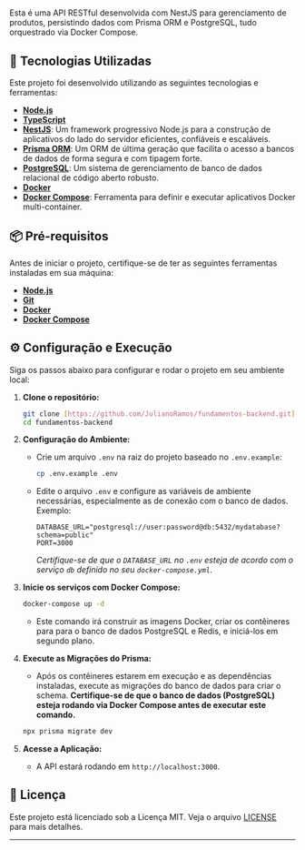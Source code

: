 # <Fundamentos Back-end>

Esta é uma API RESTful desenvolvida com NestJS para gerenciamento de produtos, persistindo dados com Prisma ORM e PostgreSQL, tudo orquestrado via Docker Compose.

## 🚀 Tecnologias Utilizadas

Este projeto foi desenvolvido utilizando as seguintes tecnologias e ferramentas:

* **[Node.js](https://nodejs.org/)**
* **[TypeScript](https://www.typescriptlang.org/)**
* **[NestJS](https://nestjs.com/)**: Um framework progressivo Node.js para a construção de aplicativos do lado do servidor eficientes, confiáveis e escaláveis.
* **[Prisma ORM](https://www.prisma.io/)**: Um ORM de última geração que facilita o acesso a bancos de dados de forma segura e com tipagem forte.
* **[PostgreSQL](https://www.postgresql.org/)**: Um sistema de gerenciamento de banco de dados relacional de código aberto robusto.
* **[Docker](https://www.docker.com/)**
* **[Docker Compose](https://docs.docker.com/compose/)**: Ferramenta para definir e executar aplicativos Docker multi-container.

## 📦 Pré-requisitos

Antes de iniciar o projeto, certifique-se de ter as seguintes ferramentas instaladas em sua máquina:

* **[Node.js](https://nodejs.org/)**
* **[Git](https://git-scm.com/)**
* **[Docker](https://www.docker.com/products/docker-desktop)**
* **[Docker Compose](https://docs.docker.com/compose/install/)**

## ⚙️ Configuração e Execução

Siga os passos abaixo para configurar e rodar o projeto em seu ambiente local:

1.  **Clone o repositório:**
    ```bash
    git clone [https://github.com/JulianoRamos/fundamentos-backend.git](https://github.com/JulianoRamos/fundamentos-backend.git)
    cd fundamentos-backend
    ```

2.  **Configuração do Ambiente:**
    * Crie um arquivo `.env` na raiz do projeto baseado no `.env.example`:
        ```bash
        cp .env.example .env
        ```
    * Edite o arquivo `.env` e configure as variáveis de ambiente necessárias, especialmente as de conexão com o banco de dados. Exemplo:
        ```env
        DATABASE_URL="postgresql://user:password@db:5432/mydatabase?schema=public"
        PORT=3000
        ```
        *Certifique-se de que o `DATABASE_URL` no `.env` esteja de acordo com o serviço `db` definido no seu `docker-compose.yml`.*

3.  **Inicie os serviços com Docker Compose:**
    ```bash
    docker-compose up -d
    ```
    * Este comando irá construir as imagens Docker, criar os contêineres para para o banco de dados PostgreSQL e Redis, e iniciá-los em segundo plano.

4.  **Execute as Migrações do Prisma:**
    * Após os contêineres estarem em execução e as dependências instaladas, execute as migrações do banco de dados para criar o schema. **Certifique-se de que o banco de dados (PostgreSQL) esteja rodando via Docker Compose antes de executar este comando.**
    ```bash
    npx prisma migrate dev
    ```

5.  **Acesse a Aplicação:**
    * A API estará rodando em `http://localhost:3000`.

## 📝 Licença

Este projeto está licenciado sob a Licença MIT. Veja o arquivo [LICENSE](LICENSE) para mais detalhes.

---